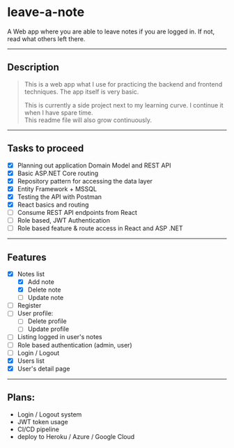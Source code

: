 # leave-a-note
A Web app where you are able to leave notes if you are logged in. If not, read what others left there.

---

## Description

>This is a web app what I use for practicing the backend and frontend techniques. The app itself is very basic.  
>
>This is currently a side project next to my learning curve. I continue it when I have spare time.  
This readme file will also grow continuously.

---

## Tasks to proceed

- [x] Planning out application Domain Model and REST API
- [x] Basic ASP.NET Core routing
- [x] Repository pattern for accessing the data layer
- [x] Entity Framework + MSSQL
- [x] Testing the API with Postman
- [x] React basics and routing
- [ ] Consume REST API endpoints from React
- [ ] Role based, JWT Authentication
- [ ] Role based feature & route access in React and ASP .NET

---

## Features

- [x] Notes list
  - [x] Add note
  - [x] Delete note
  - [ ] Update note
- [ ] Register
- [ ] User profile:
  - [ ] Delete profile
  - [ ] Update profile
- [ ] Listing logged in user's notes
- [ ] Role based authentication (admin, user)
- [ ] Login / Logout
- [x] Users list
- [x] User's detail page

---

## Plans:

- Login / Logout system
- JWT token usage
- CI/CD pipeline
- deploy to Heroku / Azure / Google Cloud
